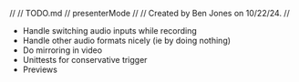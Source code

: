 //
//  TODO.md
//  presenterMode
//
//  Created by Ben Jones on 10/22/24.
//

* Handle switching audio inputs while recording
* Handle other audio formats nicely (ie by doing nothing)
* Do mirroring in video
* Unittests for conservative trigger
* Previews